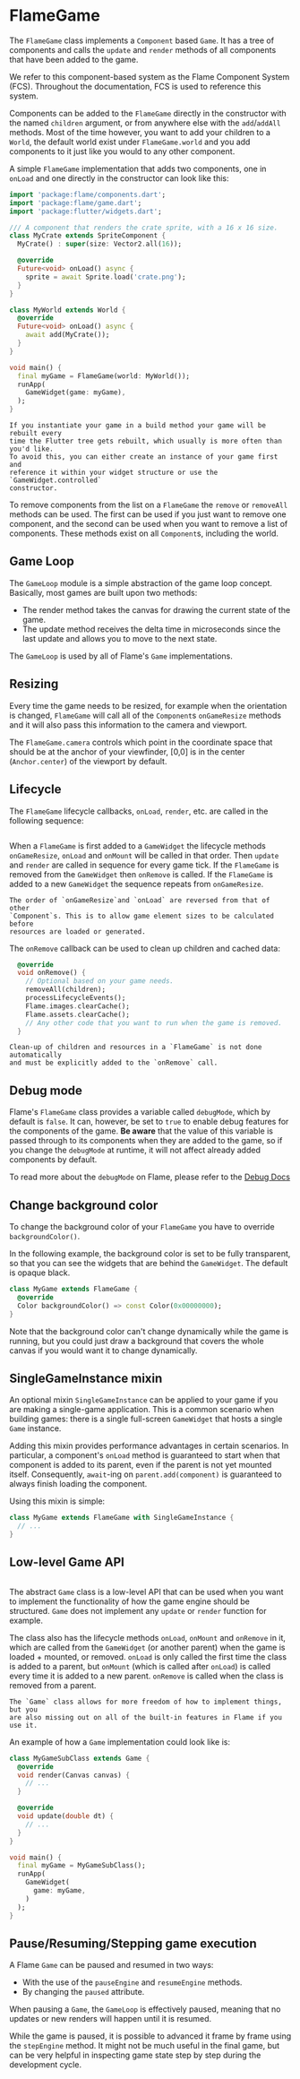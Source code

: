 # FlameGame

The `FlameGame` class implements a `Component` based `Game`. It has a tree of components
and calls the `update` and `render` methods of all components that have been added to the game.

We refer to this component-based system as the Flame Component System (FCS). Throughout the
documentation, FCS is used to reference this system.

Components can be added to the `FlameGame` directly in the constructor with the named `children`
argument, or from anywhere else with the `add`/`addAll` methods. Most of the time however, you want
to add your children to a `World`, the default world exist under `FlameGame.world` and you add
components to it just like you would to any other component.

A simple `FlameGame` implementation that adds two components, one in `onLoad` and one directly in
the constructor can look like this:

```dart
import 'package:flame/components.dart';
import 'package:flame/game.dart';
import 'package:flutter/widgets.dart';

/// A component that renders the crate sprite, with a 16 x 16 size.
class MyCrate extends SpriteComponent {
  MyCrate() : super(size: Vector2.all(16));

  @override
  Future<void> onLoad() async {
    sprite = await Sprite.load('crate.png');
  }
}

class MyWorld extends World {
  @override
  Future<void> onLoad() async {
    await add(MyCrate());
  }
}

void main() {
  final myGame = FlameGame(world: MyWorld());
  runApp(
    GameWidget(game: myGame),
  );
}
```

```{note}
If you instantiate your game in a build method your game will be rebuilt every
time the Flutter tree gets rebuilt, which usually is more often than you'd like.
To avoid this, you can either create an instance of your game first and
reference it within your widget structure or use the `GameWidget.controlled`
constructor.
```

To remove components from the list on a `FlameGame` the `remove` or `removeAll` methods can be used.
The first can be used if you just want to remove one component, and the second can be used when you
want to remove a list of components. These methods exist on all `Component`s, including the world.


## Game Loop

The `GameLoop` module is a simple abstraction of the game loop concept. Basically, most games are
built upon two methods:

- The render method takes the canvas for drawing the current state of the game.
- The update method receives the delta time in microseconds since the last update and allows you to
  move to the next state.

The `GameLoop` is used by all of Flame's `Game` implementations.


## Resizing

Every time the game needs to be resized, for example when the orientation is changed, `FlameGame`
will call all of the `Component`s `onGameResize` methods and it will also pass this information to
the camera and viewport.

The `FlameGame.camera` controls which point in the coordinate space that should be at the anchor of
your viewfinder, [0,0] is in the center (`Anchor.center`) of the viewport by default.


## Lifecycle

The `FlameGame` lifecycle callbacks, `onLoad`, `render`, etc. are called in the following sequence:

```{include} diagrams/flame_game_life_cycle.md
```

When a `FlameGame` is first added to a `GameWidget` the lifecycle methods `onGameResize`, `onLoad`
and `onMount` will be called in that order. Then `update` and `render` are called in sequence for
every game tick.  If the `FlameGame` is removed from the `GameWidget`  then `onRemove` is called.
If the `FlameGame` is added to a new `GameWidget` the sequence repeats from `onGameResize`.

```{note}
The order of `onGameResize`and `onLoad` are reversed from that of other
`Component`s. This is to allow game element sizes to be calculated before
resources are loaded or generated.
```

The `onRemove` callback can be used to clean up children and cached data:

```dart
  @override
  void onRemove() {
    // Optional based on your game needs.
    removeAll(children);
    processLifecycleEvents();
    Flame.images.clearCache();
    Flame.assets.clearCache();
    // Any other code that you want to run when the game is removed.
  }
```

```{note}
Clean-up of children and resources in a `FlameGame` is not done automatically
and must be explicitly added to the `onRemove` call.
```


## Debug mode

Flame's `FlameGame` class provides a variable called `debugMode`, which by default is `false`. It
can, however, be set to `true` to enable debug features for the components of the game. **Be aware**
that the value of this variable is passed through to its components when they are added to the
game, so if you change the `debugMode` at runtime, it will not affect already added components by
default.

To read more about the `debugMode` on Flame, please refer to the [Debug Docs](other/debug.md)


## Change background color

To change the background color of your `FlameGame` you have to override `backgroundColor()`.

In the following example, the background color is set to be fully transparent, so that you can see
the widgets that are behind the `GameWidget`. The default is opaque black.

```dart
class MyGame extends FlameGame {
  @override
  Color backgroundColor() => const Color(0x00000000);
}
```

Note that the background color can't change dynamically while the game is running, but you could
just draw a background that covers the whole canvas if you would want it to change dynamically.


## SingleGameInstance mixin

An optional mixin `SingleGameInstance` can be applied to your game if you are making a single-game
application. This is a common scenario when building games: there is a single full-screen
`GameWidget` that hosts a single `Game` instance.

Adding this mixin provides performance advantages in certain scenarios. In particular, a component's
`onLoad` method is guaranteed to start when that component is added to its parent, even if the
parent is not yet mounted itself. Consequently, `await`-ing on `parent.add(component)` is guaranteed
to always finish loading the component.

Using this mixin is simple:

```dart
class MyGame extends FlameGame with SingleGameInstance {
  // ...
}
```


## Low-level Game API

```{include} diagrams/low_level_game_api.md
```

The abstract `Game` class is a low-level API that can be used when you want to implement the
functionality of how the game engine should be structured. `Game` does not implement any `update` or
`render` function for example.

The class also has the lifecycle methods `onLoad`, `onMount` and `onRemove` in it, which are
called from the `GameWidget` (or another parent) when the game is loaded + mounted, or removed.
`onLoad` is only called the first time the class is added to a parent, but `onMount` (which is
called after `onLoad`) is called every time it is added to a new parent. `onRemove` is called when
the class is removed from a parent.

```{note}
The `Game` class allows for more freedom of how to implement things, but you
are also missing out on all of the built-in features in Flame if you use it.
```

An example of how a `Game` implementation could look like is:

```dart
class MyGameSubClass extends Game {
  @override
  void render(Canvas canvas) {
    // ...
  }

  @override
  void update(double dt) {
    // ...
  }
}

void main() {
  final myGame = MyGameSubClass();
  runApp(
    GameWidget(
      game: myGame,
    )
  );
}
```


## Pause/Resuming/Stepping game execution

A Flame `Game` can be paused and resumed in two ways:

- With the use of the `pauseEngine` and `resumeEngine` methods.
- By changing the `paused` attribute.

When pausing a `Game`, the `GameLoop` is effectively paused, meaning that no updates or new renders 
will happen until it is resumed.

While the game is paused, it is possible to advanced it frame by frame using the `stepEngine`
method.
It might not be much useful in the final game, but can be very helpful in inspecting game state step
by step during the development cycle.
